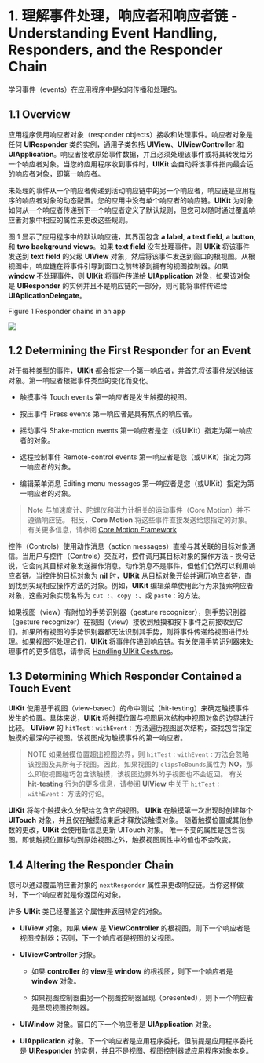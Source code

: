 # 1. 理解事件处理，响应者和响应者链 - Understanding Event Handling, Responders, and the Responder Chain

学习事件（events）在应用程序中是如何传播和处理的。

## 1.1 Overview

应用程序使用响应者对象（responder objects）接收和处理事件。响应者对象是任何 **UIResponder** 类的实例，通用子类包括 **UIView**、**UIViewController** 和 **UIApplication**。响应者接收原始事件数据，并且必须处理该事件或将其转发给另一个响应者对象。当您的应用程序收到事件时，**UIKit** 会自动将该事件指向最合适的响应者对象，即第一响应者。

未处理的事件从一个响应者传递到活动响应链中的另一个响应者，响应链是应用程序的响应者对象的动态配置。您的应用中没有单个响应者的响应链。**UIKit** 为对象如何从一个响应者传递到下一个响应者定义了默认规则，但您可以随时通过覆盖响应者对象中相应的属性来更改这些规则。

图 1 显示了应用程序中的默认响应链，其界面包含 **a label**, **a text field**, **a button**, 和 **two background views**。如果 **text field** 没有处理事件，则 **UIKit** 将该事件发送到 **text field** 的父级 **UIView** 对象，然后将该事件发送到窗口的根视图。从根视图中，响应链在将事件引导到窗口之前转移到拥有的视图控制器。如果 **window** 不处理事件，则 **UIKit** 将事件传递给 **UIApplication** 对象，如果该对象是 **UIResponder** 的实例并且不是响应链的一部分，则可能将事件传递给 **UIAplicationDelegate**。

Figure 1  Responder chains in an app

![](https://docs-assets.developer.apple.com/published/7c21d852b9/f17df5bc-d80b-4e17-81cf-4277b1e0f6e4.png)

## 1.2 Determining the First Responder for an Event

对于每种类型的事件，**UIKit** 都会指定一个第一响应者，并首先将该事件发送给该对象。第一响应者根据事件类型的变化而变化。

* 触摸事件 Touch events
  第一响应者是发生触摸的视图。

* 按压事件 Press events
  第一响应者是具有焦点的响应者。

* 摇动事件 Shake-motion events
  第一响应者是您（或UIKit）指定为第一响应者的对象。

* 远程控制事件 Remote-control events
  第一响应者是您（或UIKit）指定为第一响应者的对象。

* 编辑菜单消息 Editing menu messages
  第一响应者是您（或UIKit）指定为第一响应者的对象。
  
> Note
> 与加速度计、陀螺仪和磁力计相关的运动事件（Core Motion）并不遵循响应链。 相反，**Core Motion** 将这些事件直接发送给您指定的对象。 有关更多信息，请参阅 [Core Motion Framework](https://developer.apple.com/library/content/documentation/Miscellaneous/Conceptual/iPhoneOSTechOverview/CoreServicesLayer/CoreServicesLayer.html#//apple_ref/doc/uid/TP40007898-CH10-SW27)

控件（Controls）使用动作消息（action messages）直接与其关联的目标对象通信。当用户与控件（Controls）交互时，控件调用其目标对象的操作方法 - 换句话说，它会向其目标对象发送操作消息。动作消息不是事件，但他们仍然可以利用响应者链。当控件的目标对象为 **nil** 时，**UIKit** 从目标对象开始并遍历响应者链，直到找到实现相应操作方法的对象。例如，**UIKit** 编辑菜单使用此行为来搜索响应者对象，这些对象实现名称为 `cut :`、`copy :`、或 `paste：`的方法。

如果视图（view）有附加的手势识别器（gesture recognizer），则手势识别器（gesture recognizer）在视图（view）接收到触摸和按下事件之前接收到它们。如果所有视图的手势识别器都无法识别其手势，则将事件传递给视图进行处理。如果视图不处理它们，**UIKit** 将事件传递到响应链。有关使用手势识别器来处理事件的更多信息，请参阅 [Handling UIKit Gestures](https://developer.apple.com/documentation/uikit/touches_presses_and_gestures/handling_uikit_gestures?language=objc)。

## 1.3 Determining Which Responder Contained a Touch Event

**UIKit** 使用基于视图（view-based）的命中测试（hit-testing）来确定触摸事件发生的位置。具体来说，**UIKit** 将触摸位置与视图层次结构中视图对象的边界进行比较。 **UIView** 的 `hitTest：withEvent：` 方法遍历视图层次结构，查找包含指定触摸的最深的子视图。该视图成为触摸事件的第一响应者。

> NOTE
> 如果触摸位置超出视图边界，则 `hitTest：withEvent：`方法会忽略该视图及其所有子视图。因此，如果视图的 `clipsToBounds`属性为 **NO**，那么即使视图碰巧包含该触摸，该视图边界外的子视图也不会返回。 有关 **hit-testing** 行为的更多信息，请参阅 **UIView** 中关于 `hitTest：withEvent：` 方法的讨论。

**UIKit** 将每个触摸永久分配给包含它的视图。 **UIKit** 在触摸第一次出现时创建每个 **UITouch** 对象，并且仅在触摸结束后才释放该触摸对象。 随着触摸位置或其他参数的更改，**UIKit** 会使用新信息更新 UITouch 对象。 唯一不变的属性是包含视图。即使触摸位置移动到原始视图之外，触摸视图属性中的值也不会改变。

## 1.4 Altering the Responder Chain

您可以通过覆盖响应者对象的 `nextResponder` 属性来更改响应链。当你这样做时，下一个响应者就是你返回的对象。

许多 **UIKit** 类已经覆盖这个属性并返回特定的对象。

* **UIView** 对象。如果 **view** 是 **ViewController** 的根视图，则下一个响应者是视图控制器；否则，下一个响应者是视图的父视图。

* **UIViewController** 对象。

  * 如果 **controller** 的 **view**是 **window** 的根视图，则下一个响应者是 **window** 对象。

  * 如果视图控制器由另一个视图控制器呈现（presented），则下一个响应者是呈现视图控制器。

* **UIWindow** 对象。窗口的下一个响应者是 **UIApplication** 对象。

* **UIApplication** 对象。下一个响应者是应用程序委托，但前提是应用程序委托是 **UIResponder** 的实例，并且不是视图、视图控制器或应用程序对象本身。
